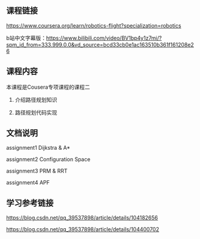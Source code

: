 ## 课程链接
https://www.coursera.org/learn/robotics-flight?specialization=robotics

b站中文字幕版：https://www.bilibili.com/video/BV1bp4y1z7mi/?spm_id_from=333.999.0.0&vd_source=bcd33cb0e1ac163510b361f161208e26

## 课程内容
本课程是Cousera专项课程的课程二

1. 介绍路径规划知识

2. 路径规划代码实现

## 文档说明
assignment1 Dijkstra & A*

assignment2 Configuration Space

assignment3 PRM & RRT

assignment4 APF

## 学习参考链接
https://blog.csdn.net/qq_39537898/article/details/104182656

https://blog.csdn.net/qq_39537898/article/details/104400702

